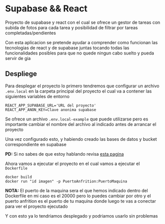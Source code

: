 # Supabase && React

Proyecto de supabase y react con el cual se ofrece un gestor de tareas con subida de fotos para cada tarea y posibilidad de filtrar por tareas completadas/pendientes

Con esta aplicacion se pretende ayudar a comprender como funcionan las tecnologias de react y de supabase juntas tocando todas las funcionalidades posibles para que no quede ningun cabo suelto y pueda servir de gia

## Despliege

Para desplegar el proyecto lo primero tendremos que configurar un archivo `.env.local` en la carpeta principal del proyecto el cual va a contener las siguientes variables de entorno

```dotenv
REACT_APP_SUPABASE_URL='URL del proyecto'
REACT_APP_ANON_KEY=Clave anonima supabase
```
Se ofrece un archivo `.env.local-example` que puede utilizarse pero es importante cambiar el nombre del archivo al indicado antes de arrancar el proyecto

Una vez configurado esto, y habiendo creado las bases de datos y bucket correspondiente en supabase 

**PD:** Si no sabes de que estoy hablando revisa [esta pagina](https://anthonyx82.github.io/html/programacion/supabaseReact/supabaseReact.html)

Ahora vamos a ejecutar el proyecto en el cual vamos a ejecutar el `Dockerfile`

```Docker
docker build
docker run "id imagen" -p PuertoAnfrition:PuertoMaquina
```

**NOTA:** El puerto de la maquina sera el que hemos indicado dentro del Dockerfile en mi caso es el 20000 pero lo puedes cambiar por otro y el puerto anfrition es el puerto de tu maquina donde luego te vas a conectar para ver el proyecto ejecutado

Y con esto ya lo tendriamos desplegado y podriamos usarlo sin problemas
